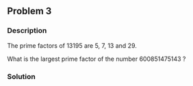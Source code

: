 ## Problem 3

### Description
The prime factors of 13195 are 5, 7, 13 and 29.

What is the largest prime factor of the number 600851475143 ?


### Solution
